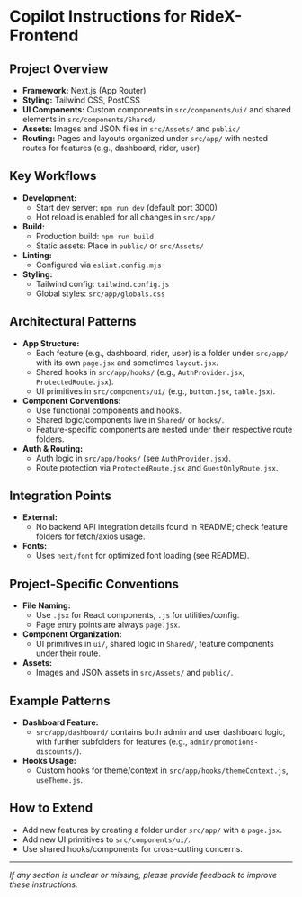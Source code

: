# Copilot Instructions for RideX-Frontend

## Project Overview
- **Framework:** Next.js (App Router)
- **Styling:** Tailwind CSS, PostCSS
- **UI Components:** Custom components in `src/components/ui/` and shared elements in `src/components/Shared/`
- **Assets:** Images and JSON files in `src/Assets/` and `public/`
- **Routing:** Pages and layouts organized under `src/app/` with nested routes for features (e.g., dashboard, rider, user)

## Key Workflows
- **Development:**
  - Start dev server: `npm run dev` (default port 3000)
  - Hot reload is enabled for all changes in `src/app/`
- **Build:**
  - Production build: `npm run build`
  - Static assets: Place in `public/` or `src/Assets/`
- **Linting:**
  - Configured via `eslint.config.mjs`
- **Styling:**
  - Tailwind config: `tailwind.config.js`
  - Global styles: `src/app/globals.css`

## Architectural Patterns
- **App Structure:**
  - Each feature (e.g., dashboard, rider, user) is a folder under `src/app/` with its own `page.jsx` and sometimes `layout.jsx`.
  - Shared hooks in `src/app/hooks/` (e.g., `AuthProvider.jsx`, `ProtectedRoute.jsx`).
  - UI primitives in `src/components/ui/` (e.g., `button.jsx`, `table.jsx`).
- **Component Conventions:**
  - Use functional components and hooks.
  - Shared logic/components live in `Shared/` or `hooks/`.
  - Feature-specific components are nested under their respective route folders.
- **Auth & Routing:**
  - Auth logic in `src/app/hooks/` (see `AuthProvider.jsx`).
  - Route protection via `ProtectedRoute.jsx` and `GuestOnlyRoute.jsx`.

## Integration Points
- **External:**
  - No backend API integration details found in README; check feature folders for fetch/axios usage.
- **Fonts:**
  - Uses `next/font` for optimized font loading (see README).

## Project-Specific Conventions
- **File Naming:**
  - Use `.jsx` for React components, `.js` for utilities/config.
  - Page entry points are always `page.jsx`.
- **Component Organization:**
  - UI primitives in `ui/`, shared logic in `Shared/`, feature components under their route.
- **Assets:**
  - Images and JSON assets in `src/Assets/` and `public/`.

## Example Patterns
- **Dashboard Feature:**
  - `src/app/dashboard/` contains both admin and user dashboard logic, with further subfolders for features (e.g., `admin/promotions-discounts/`).
- **Hooks Usage:**
  - Custom hooks for theme/context in `src/app/hooks/themeContext.js`, `useTheme.js`.

## How to Extend
- Add new features by creating a folder under `src/app/` with a `page.jsx`.
- Add new UI primitives to `src/components/ui/`.
- Use shared hooks/components for cross-cutting concerns.

---

_If any section is unclear or missing, please provide feedback to improve these instructions._
